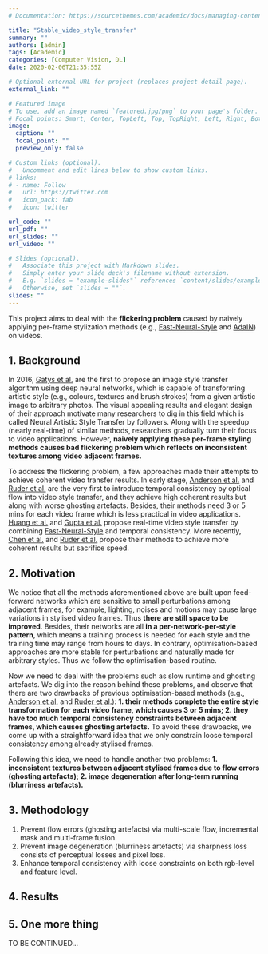 ```yaml
---
# Documentation: https://sourcethemes.com/academic/docs/managing-content/

title: "Stable_video_style_transfer"
summary: ""
authors: [admin]
tags: [Academic]
categories: [Computer Vision, DL]
date: 2020-02-06T21:35:55Z

# Optional external URL for project (replaces project detail page).
external_link: ""

# Featured image
# To use, add an image named `featured.jpg/png` to your page's folder.
# Focal points: Smart, Center, TopLeft, Top, TopRight, Left, Right, BottomLeft, Bottom, BottomRight.
image:
  caption: ""
  focal_point: ""
  preview_only: false

# Custom links (optional).
#   Uncomment and edit lines below to show custom links.
# links:
# - name: Follow
#   url: https://twitter.com
#   icon_pack: fab
#   icon: twitter

url_code: ""
url_pdf: ""
url_slides: ""
url_video: ""

# Slides (optional).
#   Associate this project with Markdown slides.
#   Simply enter your slide deck's filename without extension.
#   E.g. `slides = "example-slides"` references `content/slides/example-slides.md`.
#   Otherwise, set `slides = ""`.
slides: ""
---
```

This project aims to deal with the **flickering problem** caused by naively applying per-frame stylization methods (e.g., [Fast-Neural-Style](http://svl.stanford.edu/assets/papers/JohnsonECCV16.pdf) and [AdaIN](https://arxiv.org/pdf/1703.06868.pdf)) on videos.

## 1. Background
In 2016, [Gatys et al.](https://www.cv-foundation.org/openaccess/content_cvpr_2016/papers/Gatys_Image_Style_Transfer_CVPR_2016_paper.pdf) are the first to propose an image style transfer algorithm using deep neural networks, which is capable of transforming artistic style (e.g., colours, textures and brush strokes) from a given artistic image to arbitrary photos. The visual appealing results and elegant design of their approach motivate many researchers to dig in this field which is called Neural Artistic Style Transfer by followers. Along with the speedup (nearly real-time) of similar methods, researchers gradually turn their focus to video applications. However, **naively applying these per-frame styling methods causes bad flickering problem which reflects on inconsistent textures among video adjacent frames.**

To address the flickering problem, a few approaches made their attempts to achieve coherent video transfer results. In early stage, [Anderson et al.](https://arxiv.org/pdf/1605.08153.pdf) and [Ruder et al.](https://arxiv.org/pdf/1604.08610.pdf) are the very first to introduce temporal consistency by optical flow into video style transfer, and they achieve high coherent results but along with worse ghosting artefacts. Besides, their methods need 3 or 5 mins for each video frame which is less practical in video applications. [Huang et al.](http://openaccess.thecvf.com/content_cvpr_2017/papers/Huang_Real-Time_Neural_Style_CVPR_2017_paper.pdf) and [Gupta et al.](http://openaccess.thecvf.com/content_ICCV_2017/papers/Gupta_Characterizing_and_Improving_ICCV_2017_paper.pdf) propose real-time video style transfer by combining [Fast-Neural-Style](http://svl.stanford.edu/assets/papers/JohnsonECCV16.pdf) and temporal consistency. More recently, [Chen et al.](https://arxiv.org/pdf/1703.09211.pdf) and [Ruder et al.](https://arxiv.org/pdf/1708.04538.pdf) propose their methods to achieve more coherent results but sacrifice speed.

## 2. Motivation
We notice that all the methods aforementioned above are built upon feed-forward networks which are sensitive to small perturbations among adjacent frames, for example, lighting, noises and motions may cause large variations in stylised video frames. Thus **there are still space to be improved**. Besides, their networks are all **in a per-network-per-style pattern**, which means a training process is needed for each style and the training time may range from hours to days. In contrary, optimisation-based approaches are more stable for perturbations and naturally made for arbitrary styles. Thus we follow the optimisation-based routine.

Now we need to deal with the problems such as slow runtime and ghosting artefacts. We dig into the reason behind these problems, and observe that there are two drawbacks of previous optimisation-based methods (e.g., [Anderson et al.](https://arxiv.org/pdf/1605.08153.pdf) and [Ruder et al.](https://arxiv.org/pdf/1604.08610.pdf)): **1. their methods complete the entire style transformation for each video frame, which causes 3 or 5 mins; 2. they have too much temporal consistency constraints between adjacent frames, which causes ghosting artefacts.** To avoid these drawbacks, we come up with a straightforward idea that we only constrain loose temporal consistency among already stylised frames.  

Following this idea, we need to handle another two problems: **1. inconsistent textures between adjacent stylised frames due to flow errors (ghosting artefacts); 2. image degeneration after long-term running (blurriness artefacts).**
## 3. Methodology
1. Prevent flow errors (ghosting artefacts) via multi-scale flow, incremental mask and multi-frame fusion.
2. Prevent image degeneration (blurriness artefacts) via sharpness loss consists of perceptual losses and pixel loss.
3. Enhance temporal consistency with loose constraints on both rgb-level and feature level.
## 4. Results

## 5. One more thing

TO BE CONTINUED...
